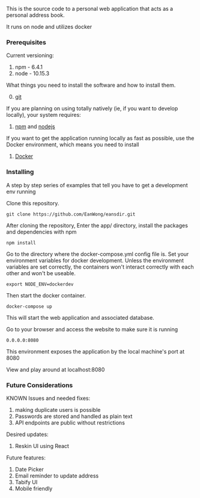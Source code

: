 This is the source code to a personal web application that acts as a personal address book. 

It runs on node and utilizes docker

### Prerequisites

Current versioning:
1. npm - 6.4.1
2. node - 10.15.3

What things you need to install the software and how to install them.

0. [git](https://git-scm.com/book/en/v2/Getting-Started-Installing-Git)

If you are planning on using totally natively (ie, if you want to develop locally), your system requires:
1. [npm](https://docs.npmjs.com/getting-started/installing-node "npm") and [nodejs](https://docs.npmjs.com/getting-started/installing-node "npm")

If you want to get the application running locally as fast as possible, use the Docker environment, which means you need to install

1. [Docker](https://docs.docker.com/engine/installation/)

### Installing

A step by step series of examples that tell you have to get a development env running

Clone this repository. 

```
git clone https://github.com/EanWong/eansdir.git
```

After cloning the repository, Enter the app/ directory, install the packages and dependencies with npm
```
npm install
``` 

Go to the directory where the docker-compose.yml config file is. Set your environment variables for docker development. Unless the environment variables are set correctly, the containers won't interact correctly with each other and won't be useable.
```
export NODE_ENV=dockerdev
```

Then start the docker container.
```
docker-compose up
```

This will start the web application and associated database. 

Go to your browser and access the website to make sure it is running
```
0.0.0.0:8080
```
This environment exposes the application by the local machine's port at 8080

View and play around at localhost:8080

### Future Considerations

KNOWN Issues and needed fixes:
1. making duplicate users is possible
2. Passwords are stored and handled as plain text
3. API endpoints are public without restrictions

Desired updates:
1. Reskin UI using React

Future features:
1. Date Picker
2. Email reminder to update address
3. Tabify UI
4. Mobile friendly

